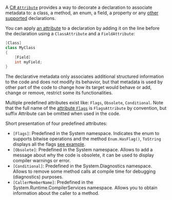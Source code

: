 A [C# `Attribute`][attribute-concept] provides a way to decorate a declaration to associate metadata to: a class, a method, an enum, a field, a property or any [other supported][attribute-targets] declarations.

You can apply [an attribute][attribute] to a declaration by adding it on the line before the declaration using a `ClassAttribute` and a `FieldAttribute`:

```csharp
[Class]
class MyClass
{
    [Field]
    int myField;
}
```

The declarative metadata only associates additional structured information to the code and does not modify its behavior, but that metadata is used by other part of the code to change how its target would behave or add, change or remove, restrict some its functionalities.

Multiple predefined attributes exist like: `Flags`, `Obsolete`, `Conditional`. Note that the full name of the [attribute `Flags`][flags-attribute] is `FlagsAttribute` by convention, but suffix Attribute can be omitted when used in the code.

Short presentation of four predefined attributes:

- `[Flags]`: Predefined in the System namespace. Indicates the enum to supports bitwise operations and the method `Enum.HasFlag()`, `ToString` displays all the flags [see example][flags-example].
- `[Obsolete]`: Predefined in the System namespace. Allows to add a message about why the code is obsolete, it can be used to display compiler warnings or error.
- `[Conditional]`: Predefined in the System.Diagnostics namespace. Allows to remove some method calls at compile time for debugging (diagnostics) purposes.
- `[CallerMemberName]`: Predefined in the System.Runtime.CompilerServices namespace. Allows you to obtain information about the caller to a method.

[attribute-concept]: https://docs.microsoft.com/en-us/dotnet/csharp/programming-guide/concepts/attributes/
[attribute]: https://docs.microsoft.com/en-us/dotnet/csharp/tutorials/attributes
[attribute-targets]: https://docs.microsoft.com/en-us/dotnet/csharp/programming-guide/concepts/attributes/#attribute-targets
[flags-attribute]: https://docs.microsoft.com/en-us/dotnet/api/system.flagsattribute?view=net-5.0
[flags-example]: https://docs.microsoft.com/en-us/dotnet/api/system.flagsattribute?view=net-5.0#examples
